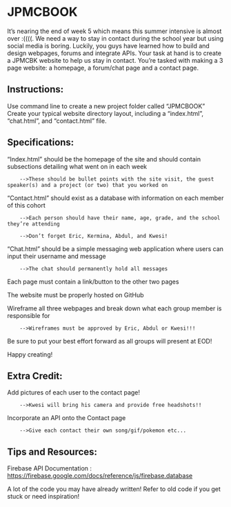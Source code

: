 # JPMCBOOK
It’s nearing the end of week 5 which means this summer intensive is almost over :((((.  We need a way to stay in contact during the school year but using social media is boring. Luckily, you guys have learned how to build and design webpages, forums and integrate APIs. Your task at hand is to create a JPMCBK website to help us stay in contact. You’re tasked with making a 3 page website: a homepage, a forum/chat page and a contact page. 

## Instructions:
Use command line to create a new project folder called “JPMCBOOK”
Create your typical website directory layout, including a “index.html”, “chat.html”, and “contact.html” file.

## Specifications:
“Index.html” should be the homepage of the site and should contain subsections detailing what went on in each week

        -->These should be bullet points with the site visit, the guest speaker(s) and a project (or two) that you worked on

“Contact.html” should exist as a database with information on each member of this cohort

        -->Each person should have their name, age, grade, and the school they’re attending

        -->Don’t forget Eric, Kermina, Abdul, and Kwesi!

“Chat.html” should be a simple messaging web application where users can input their username and message

        -->The chat should permanently hold all messages

Each page must contain a link/button to the other two pages

The website must be properly hosted on GitHub

Wireframe all three webpages and break down what each group member is responsible for

        -->Wireframes must be approved by Eric, Abdul or Kwesi!!!

Be sure to put your best effort forward as all groups will present at EOD!

Happy creating!

## Extra Credit:
Add pictures of each user to the contact page!

        -->Kwesi will bring his camera and provide free headshots!!

Incorporate an API onto the Contact page

        -->Give each contact their own song/gif/pokemon etc...

## Tips and  Resources:
Firebase API Documentation : https://firebase.google.com/docs/reference/js/firebase.database

A lot of the code you may have already written! Refer to old code if you get stuck or need inspiration!
